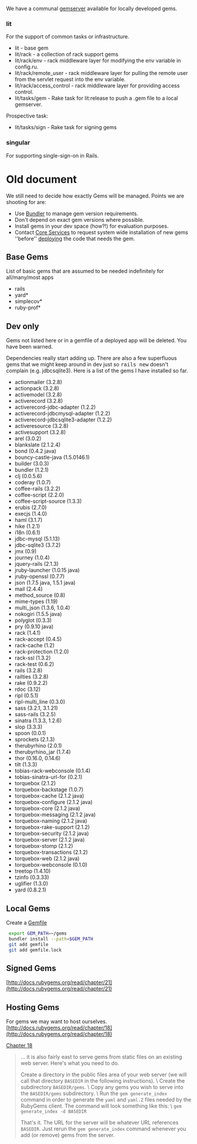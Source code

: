 We have a communal [gemserver](gemserver.md) available for locally developed gems.

### lit

For the support of common tasks or infrastructure.

* lit - base gem
* lit/rack - a collection of rack support gems
* lit/rack/env - rack middleware layer for modifying the env variable in config.ru.
* lit/rack/remote_user - rack middleware layer for pulling the remote user from the servlet request into the env variable.
* lit/rack/access_control - rack middleware layer for providing access control.
* lit/tasks/gem - Rake task for lit:release to push a .gem file to a local gemserver.

Prospective task:

* lit/tasks/sign - Rake task for signing gems

### singular

For supporting single-sign-on in Rails.

# Old document

We still need to decide how exactly Gems will be managed. Points we are shooting for are:

* Use [Bundler](http://gembundler.com) to manage gem version requirements.
* Don't depend on exact gem versions where possible.
* Install gems in your dev space (how?!) for evaluation purposes.
* Contact [Core Services](mailto:lit-cs-sysadmin@umich.edu) to request system wide installation of new gems ''before'' [deploying](deploying.md) the code that needs the gem.

## Base Gems
List of basic gems that are assumed to be needed indefinitely for all/many/most apps
* rails
* yard*
* simplecov*
* ruby-prof*

## Dev only

Gems not listed here or in a gemfile of a deployed app will be deleted. You have been warned.

Dependencies really start adding up. There are also a few superfluous gems that we might keep around in dev just so <tt>rails new</tt> doesn't complain (e.g. jdbcsqlite3). Here is a list of the gems I have installed so far.

* actionmailer (3.2.8)
* actionpack (3.2.8)
* activemodel (3.2.8)
* activerecord (3.2.8)
* activerecord-jdbc-adapter (1.2.2)
* activerecord-jdbcmysql-adapter (1.2.2)
* activerecord-jdbcsqlite3-adapter (1.2.2)
* activeresource (3.2.8)
* activesupport (3.2.8)
* arel (3.0.2)
* blankslate (2.1.2.4)
* bond (0.4.2 java)
* bouncy-castle-java (1.5.0146.1)
* builder (3.0.3)
* bundler (1.2.1)
* clj (0.0.5.6)
* coderay (1.0.7)
* coffee-rails (3.2.2)
* coffee-script (2.2.0)
* coffee-script-source (1.3.3)
* erubis (2.7.0)
* execjs (1.4.0)
* haml (3.1.7)
* hike (1.2.1)
* i18n (0.6.1)
* jdbc-mysql (5.1.13)
* jdbc-sqlite3 (3.7.2)
* jmx (0.9)
* journey (1.0.4)
* jquery-rails (2.1.3)
* jruby-launcher (1.0.15 java)
* jruby-openssl (0.7.7)
* json (1.7.5 java, 1.5.1 java)
* mail (2.4.4)
* method_source (0.8)
* mime-types (1.19)
* multi_json (1.3.6, 1.0.4)
* nokogiri (1.5.5 java)
* polyglot (0.3.3)
* pry (0.9.10 java)
* rack (1.4.1)
* rack-accept (0.4.5)
* rack-cache (1.2)
* rack-protection (1.2.0)
* rack-ssl (1.3.2)
* rack-test (0.6.2)
* rails (3.2.8)
* railties (3.2.8)
* rake (0.9.2.2)
* rdoc (3.12)
* ripl (0.5.1)
* ripl-multi_line (0.3.0)
* sass (3.2.1, 3.1.21)
* sass-rails (3.2.5)
* sinatra (1.3.3, 1.2.6)
* slop (3.3.3)
* spoon (0.0.1)
* sprockets (2.1.3)
* therubyrhino (2.0.1)
* therubyrhino_jar (1.7.4)
* thor (0.16.0, 0.14.6)
* tilt (1.3.3)
* tobias-rack-webconsole (0.1.4)
* tobias-sinatra-url-for (0.2.1)
* torquebox (2.1.2)
* torquebox-backstage (1.0.7)
* torquebox-cache (2.1.2 java)
* torquebox-configure (2.1.2 java)
* torquebox-core (2.1.2 java)
* torquebox-messaging (2.1.2 java)
* torquebox-naming (2.1.2 java)
* torquebox-rake-support (2.1.2)
* torquebox-security (2.1.2 java)
* torquebox-server (2.1.2 java)
* torquebox-stomp (2.1.2)
* torquebox-transactions (2.1.2)
* torquebox-web (2.1.2 java)
* torquebox-webconsole (0.1.0)
* treetop (1.4.10)
* tzinfo (0.3.33)
* uglifier (1.3.0)
* yard (0.8.2.1)

## Local Gems

Create a [Gemfile](http://gembundler.com/gemfile.html)

~~~ bash
 export GEM_PATH=~/gems
 bundler install --path=$GEM_PATH
 git add gemfile
 git add gemfile.lock
~~~

## Signed Gems

[http://docs.rubygems.org/read/chapter/21](http://docs.rubygems.org/read/chapter/21)

## Hosting Gems

For gems we may want to host ourselves.
[http://docs.rubygems.org/read/chapter/18](http://docs.rubygems.org/read/chapter/18)

[Chapter 18](http://www.techsoftcomputing.com/rubygems/read/chapter/18.html)

> ... it is also fairly east to serve gems from static files on an existing web server. Here's what you need to do.
>
> Create a directory in the public files area of your web server (we will call that directory `BASEDIR` in the following instructions). \\
> Create the subdirectory `BASEDIR/gems`. \\
> Copy any gems you wish to serve into the `BASEDIR/gems` subdirectory. \\
> Run the `gem generate_index` command in order to generate the `yaml` and `yaml.Z` files needed by the RubyGems client. The command will look something like this: \\
> `gem generate_index -d BASEDIR`
>
> That's it. The URL for the server will be whatever URL references `BASEDIR`. Just rerun the `gem generate_index` command whenever you add (or remove) gems from the server.
